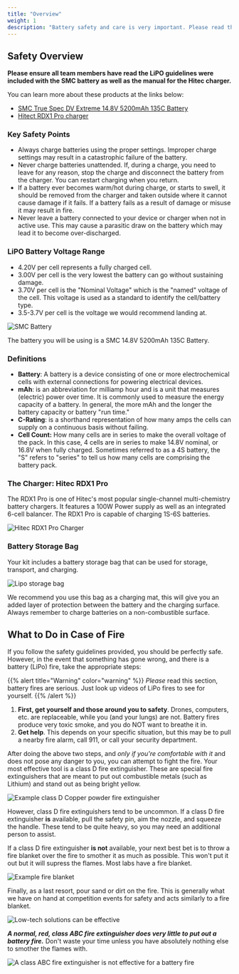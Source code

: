 ```yaml
---
title: "Overview"
weight: 1
description: "Battery safety and care is very important. Please read through these sections thoroughly before your initial flight test."
---
```


## Safety Overview

**Please ensure all team members have read the LiPO guidelines were
included with the SMC battery as well as the manual for the Hitec charger.**

You can learn more about these products at the links below:

- [SMC True Spec DV Extreme 14.8V 5200mAh 135C Battery](https://www.smc-racing.com/index.php?route=product/product&path=67_171&product_id=642)
- [Hitect RDX1 Pro charger](https://hitecrcd.com/products/chargers/acdc-chargers/rdx1-pro-/product)

### Key Safety Points

- Always charge batteries using the proper settings.
  Improper charge settings may result in a catastrophic failure of the battery.
- Never charge batteries unattended. If, during a charge, you need to leave for
  any reason, stop the charge and disconnect the battery from the charger.
  You can restart charging when you return.
- If a battery ever becomes warm/hot during charge, or starts to swell, it
  should be removed from the charger and taken outside where it cannot cause
  damage if it fails. If a battery fails as a result of damage or misuse it
  may result in fire.
- Never leave a battery connected to your device or charger when not in active use.
  This may cause a parasitic draw on the battery which may lead it
  to become over-discharged.

### LiPO Battery Voltage Range

- 4.20V per cell represents a fully charged cell.
- 3.00V per cell is the very lowest the battery can go without sustaining damage.
- 3.70V per cell is the "Nominal Voltage" which is the "named" voltage of the cell.
  This voltage is used as a standard to identify the cell/battery type.
- 3.5-3.7V per cell is the voltage we would recommend landing at.

![SMC Battery](smc_battery.jpg)

The battery you will be using is a SMC 14.8V 5200mAh 135C Battery.

### Definitions

- **Battery**: A battery is a device consisting of one or more electrochemical
  cells with external connections for powering electrical devices.
- **mAh**: is an abbreviation for milliamp hour and is a unit that measures
  (electric) power over time. It is commonly used to measure the energy capacity
  of a battery. In general, the more mAh and the longer the battery capacity or
  battery "run time."
- **C-Rating**: is a shorthand representation of how many amps the cells can
  supply on a continuous basis without failing.
- **Cell Count:** How many cells are in series to make the overall voltage of
  the pack. In this case, 4 cells are in series to make 14.8V nominal, or 16.8V
  when fully charged. Sometimes referred to as a 4S battery, the "S" refers to
  "series" to tell us how many cells are comprising the battery pack.

### The Charger: Hitec RDX1 Pro

The RDX1 Pro is one of Hitec's most popular single-channel
multi-chemistry battery chargers. It features a 100W Power supply
as well as an integrated 6-cell balancer. The RDX1 Pro is capable of
charging 1S-6S batteries.

![Hitec RDX1 Pro Charger](hitec_charger.jpg)

### Battery Storage Bag

Your kit includes a battery storage bag that can be used for storage, transport, and charging.

![Lipo storage bag](racers_edge_lipo_bag.jpg)

We recommend you use this bag as a charging mat,
this will give you an added layer of protection between the battery and
the charging surface. Always remember to charge batteries on a
non-combustible surface.

## What to Do in Case of Fire

If you follow the safety guidelines provided, you
should be perfectly safe. However, in the event that something has gone wrong,
and there is a battery (LiPo) fire, take the appropriate steps:

{{% alert title="Warning" color="warning" %}}
_Please_ read this section, battery fires are serious.
Just look up videos of LiPo fires to see for yourself.
{{% /alert %}}

1. **First, get yourself and those around you to safety**.
   Drones, computers, etc. are replaceable, while you (and your lungs) are not.
   Battery fires produce very toxic smoke, and you do NOT want to breathe it in.
2. **Get help**. This depends on your specific situation, but this may be to pull a nearby
   fire alarm, call 911, or call your security department.

After doing the above two steps, and _only if you're comfortable with it_ and does
not pose any danger to you, you can attempt to fight the fire. Your most effective
tool is a class D fire extinguisher. These are special fire extinguishers that are
meant to put out combustible metals (such as Lithium) and stand out as
being bright yellow.

![Example class D Copper powder fire extinguisher](2022-06-26-18-15-35.png)

However, class D fire extinguishers tend to be uncommon.
If a class D fire extinguisher **is** available, pull the safety pin, aim the nozzle,
and squeeze the handle. These tend to be quite heavy, so you may need an additional
person to assist.

If a class D fire extinguisher **is not** available, your next best bet is to throw
a fire blanket over the fire to smother it as much as possible. This won't put it out
but it will supress the flames. Most labs have a fire blanket.

![Example fire blanket](2022-06-26-18-28-26.png)

Finally, as a last resort, pour sand or dirt on the fire.
This is generally what we have on hand at competition events for safety and acts
similarly to a fire blanket.

![Low-tech solutions can be effective](2022-06-26-18-36-03.png)

**_A normal, red, class ABC fire extinguisher does very little to put out a battery fire._**
Don't waste your time unless you have absolutely nothing else to smother the flames with.

![A class ABC fire extinguisher is **not** effective for a battery fire](2022-06-26-18-19-39.png)
